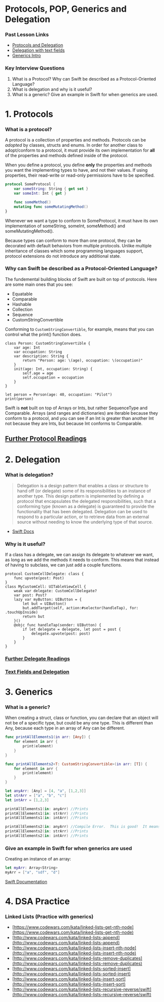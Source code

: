 # Protocols, POP, Generics and Delegation

### Past Lesson Links

- [Protocols and Delegation](https://github.com/C4Q/AC-iOS/tree/master/lessons/unit2/ProtocolsAndDelegation)
- [Delegation with text fields](https://github.com/C4Q/AC-iOS/tree/master/lessons/unit2/DelegationThroughTextFields)
- [Generics Intro](https://github.com/C4Q/AC-iOS/blob/a0f88e0f968099222aa99c634b552c936b95061f/lessons/dsa/LinkedLists/README.md)

### Key Interview Questions

1. What is a Protocol?  Why can Swift be described as a Protocol-Oriented Language?
2. What is delegation and why is it useful?
3. What is a generic?  Give an example in Swift for when generics are used.


# 1. Protocols


### What is a protocol?

A protocol is a collection of properties and methods.  Protocols can be *adopted* by classes, structs and enums.  In order for another class to adopt/conform to a protocol, it must provide its own implementation for **all** of the properties and methods defined inside of the protocol.  


When you define a protocol, you define **only** the properties and methods you want the implementing types to have, and not their values. If using properties, their read-write or read-only permissions have to be specified.

```swift
protocol SomeProtocol {
    var someString: String { get set }
    var someInt: Int { get }

    func someMethod()
    mutating func someMutatingMethod()
}
```

Whenever we want a type to conform to SomeProtocol, it must have its own implementation of someString, someInt, someMethod() and someMutatingMethod().


Because types can conform to more than one protocol, they can be decorated with default behaviors from multiple protocols. Unlike multiple inheritance of classes which some programming languages support, protocol extensions do not introduce any additional state.


### Why can Swift be described as a Protocol-Oriented Language?

The fundemental building blocks of Swift are built on top of protocols.  Here are some main ones that you see:

- Equatable
- Comparable
- Hashable
- Collection
- Sequence
- CustomStringConvertible

Conforming to `CustomStringConvertible`, for example, means that you can control what the print() function does.

```
class Person: CustomStringConvertible {
    var age: Int
    var occupation: String
    var description: String {
    	return "Person: age: \(age), occupation: \(occupation)"
    }
    init(age: Int, occupation: String) {
        self.age = age
        self.occupation = occupation
    }
}

let person = Person(age: 40, occupation: "Pilot")
print(person)
```

Swift is **not** built on top of Arrays or Ints, but rather SequenceType and Comparable.  Arrays (and ranges and dictionaries) are iterable because they conform to a protocol, and you can see if an Int is greater than another Int not because they are Ints, but because Int conforms to Comparable.


## [Further Protocol Readings](https://github.com/C4Q/AC-iOS/tree/master/lessons/unit2/ProtocolsAndDelegation)


# 2. Delegation

### What is delegation?


>Delegation is a design pattern that enables a class or structure to hand off (or delegate) some of its responsibilities to an instance of another type. This design pattern is implemented by defining a protocol that encapsulates the delegated responsibilities, such that a conforming type (known as a delegate) is guaranteed to provide the functionality that has been delegated. Delegation can be used to respond to a particular action, or to retrieve data from an external source without needing to know the underlying type of that source.

 - [Swift Docs](https://developer.apple.com/library/content/documentation/Swift/Conceptual/Swift_Programming_Language/Protocols.html#//apple_ref/doc/uid/TP40014097-CH25-ID276)

 
### Why is it useful?

If a class has a delegate, we can assign its delegate to whatever we want, as long as we add the methods it needs to conform.  This means that instead of having to subclass, we can just add a couple functions.

```
protocol CustomCellDelegate: class {
	func upvote(post: Post)
}
class MyCustomCell: UITableViewCell {
	weak var delegate: CustomCellDelegate?
	var post: Post?
	lazy var myButton: UIButton = {
		let but = UIButton()
		but.addTarget(self, action:#selector(handleTap), for: .touchUpInside)
		return but
	}()
	@objc func handleTap(sender: UIButton) {
		if let delegate = delegate, let post = post {
			delegate.upvote(post: post)
		}
	}
}

```

### [Further Delegate Readings](https://github.com/C4Q/AC-iOS/tree/master/lessons/unit2/ProtocolsAndDelegation)
### [Text Fields and Delegation](https://github.com/C4Q/AC-iOS/tree/master/lessons/unit2/DelegationThroughTextFields)

# 3. Generics

### What is a generic?

When creating a struct, class or function, you can declare that an object will not be of a specific type, but could be any one type.  This is different than Any, because each type in an array of Any can be different.

```swift
func printAllElements1(in arr: [Any]) {
	for element in arr {
		print(element)
	}
}

func printAllElements2<T: CustomStringConvertible>(in arr: [T]) {
	for element in arr {
		print(element)
	}
}

let anyArr: [Any] = [4, "a", [1,2,3]]
let strArr = ["a", "b", "c"]
let intArr = [1,2,3]

printAllElements1(in: anyArr) //Prints
printAllElements1(in: strArr) //Prints
printAllElements1(in: intArr) //Prints

printAllElements2(in: anyArr) //Compile Error.  This is good!  It means that we know the array isn't of a single type.
printAllElements2(in: strArr) //Prints
printAllElements2(in: intArr) //Prints

```


### Give an example in Swift for when generics are used

Creating an instance of an array:

```swift
let myArr: Array<String>
myArr = ["a", "sdf", "d"]
```

[Swift Documentation](https://developer.apple.com/library/content/documentation/Swift/Conceptual/Swift_Programming_Language/Generics.html)



# 4. DSA Practice

### Linked Lists (Practice with generics)

- [https://www.codewars.com/kata/linked-lists-get-nth-node](https://www.codewars.com/kata/linked-lists-get-nth-node)
- [http://www.codewars.com/kata/linked-lists-append](http://www.codewars.com/kata/linked-lists-append)
- [http://www.codewars.com/kata/linked-lists-insert-nth-node](http://www.codewars.com/kata/linked-lists-insert-nth-node)
- [http://www.codewars.com/kata/linked-lists-remove-duplicates](http://www.codewars.com/kata/linked-lists-remove-duplicates)
- [http://www.codewars.com/kata/linked-lists-sorted-insert](http://www.codewars.com/kata/linked-lists-sorted-insert)
- [http://www.codewars.com/kata/linked-lists-insert-sort](http://www.codewars.com/kata/linked-lists-insert-sort)
- [http://www.codewars.com/kata/linked-lists-recursive-reverse/swift](http://www.codewars.com/kata/linked-lists-recursive-reverse/swift)

